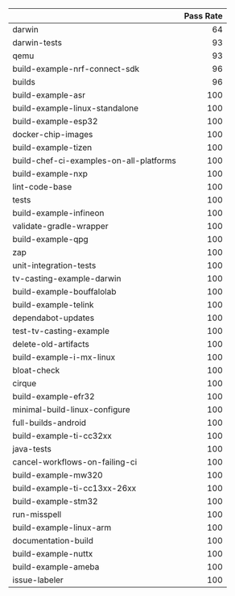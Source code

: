 |                                         |   Pass Rate |
|:----------------------------------------|------------:|
| darwin                                  |          64 |
| darwin-tests                            |          93 |
| qemu                                    |          93 |
| build-example-nrf-connect-sdk           |          96 |
| builds                                  |          96 |
| build-example-asr                       |         100 |
| build-example-linux-standalone          |         100 |
| build-example-esp32                     |         100 |
| docker-chip-images                      |         100 |
| build-example-tizen                     |         100 |
| build-chef-ci-examples-on-all-platforms |         100 |
| build-example-nxp                       |         100 |
| lint-code-base                          |         100 |
| tests                                   |         100 |
| build-example-infineon                  |         100 |
| validate-gradle-wrapper                 |         100 |
| build-example-qpg                       |         100 |
| zap                                     |         100 |
| unit-integration-tests                  |         100 |
| tv-casting-example-darwin               |         100 |
| build-example-bouffalolab               |         100 |
| build-example-telink                    |         100 |
| dependabot-updates                      |         100 |
| test-tv-casting-example                 |         100 |
| delete-old-artifacts                    |         100 |
| build-example-i-mx-linux                |         100 |
| bloat-check                             |         100 |
| cirque                                  |         100 |
| build-example-efr32                     |         100 |
| minimal-build-linux-configure           |         100 |
| full-builds-android                     |         100 |
| build-example-ti-cc32xx                 |         100 |
| java-tests                              |         100 |
| cancel-workflows-on-failing-ci          |         100 |
| build-example-mw320                     |         100 |
| build-example-ti-cc13xx-26xx            |         100 |
| build-example-stm32                     |         100 |
| run-misspell                            |         100 |
| build-example-linux-arm                 |         100 |
| documentation-build                     |         100 |
| build-example-nuttx                     |         100 |
| build-example-ameba                     |         100 |
| issue-labeler                           |         100 |